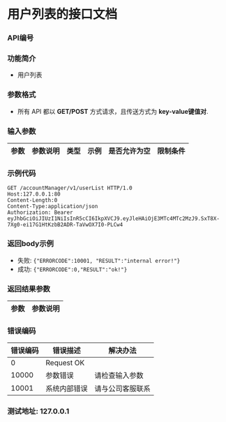 用户列表的接口文档
=================================

### API编号

### 功能简介
* 用户列表

### 参数格式

* 所有 API 都以 **GET/POST** 方式请求，且传送方式为 **key-value键值对**.

### 输入参数


 参数           |参数说明                 |  类型       |   示例         |是否允许为空|  限制条件
----------------|-------------------------|-------------|----------------|------------|---------------------

### 示例代码

    GET /accountManager/v1/userList HTTP/1.0
    Host:127.0.0.1:80
    Content-Length:0
    Content-Type:application/json
    Authorization: Bearer eyJhbGciOiJIUzI1NiIsInR5cCI6IkpXVCJ9.eyJleHAiOjE3MTc4MTc2MzJ9.SxT8X-7Xg0-ei17G1HtKzbB2ADR-TaVwOX7I0-PLCw4


### 返回body示例

* 失败: `{"ERRORCODE":10001, "RESULT":"internal error!"}`
* 成功: `{"ERRORCODE":0,"RESULT":"ok!"}`


### 返回结果参数

参数            | 参数说明
----------------|-------------------------------


### 错误编码

错误编码    | 错误描述                  | 解决办法
------------|---------------------------|------------------
0           | Request OK                |
10000       | 参数错误                  | 请检查输入参数
10001       | 系统内部错误              | 请与公司客服联系

### 测试地址: 127.0.0.1

